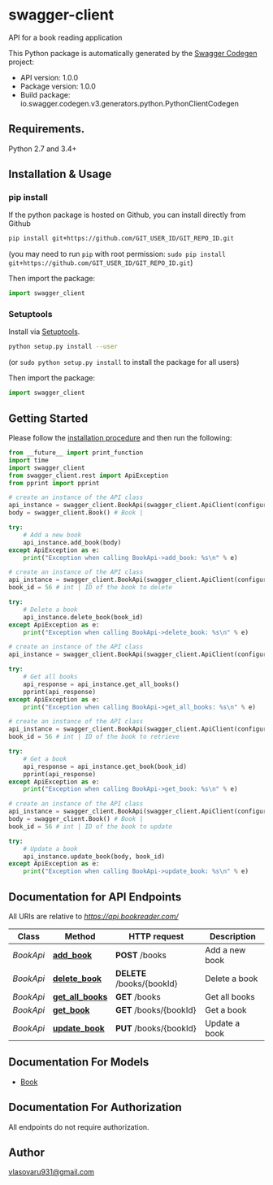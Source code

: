 # swagger-client
API for a book reading application

This Python package is automatically generated by the [Swagger Codegen](https://github.com/swagger-api/swagger-codegen) project:

- API version: 1.0.0
- Package version: 1.0.0
- Build package: io.swagger.codegen.v3.generators.python.PythonClientCodegen

## Requirements.

Python 2.7 and 3.4+

## Installation & Usage
### pip install

If the python package is hosted on Github, you can install directly from Github

```sh
pip install git+https://github.com/GIT_USER_ID/GIT_REPO_ID.git
```
(you may need to run `pip` with root permission: `sudo pip install git+https://github.com/GIT_USER_ID/GIT_REPO_ID.git`)

Then import the package:
```python
import swagger_client 
```

### Setuptools

Install via [Setuptools](http://pypi.python.org/pypi/setuptools).

```sh
python setup.py install --user
```
(or `sudo python setup.py install` to install the package for all users)

Then import the package:
```python
import swagger_client
```

## Getting Started

Please follow the [installation procedure](#installation--usage) and then run the following:

```python
from __future__ import print_function
import time
import swagger_client
from swagger_client.rest import ApiException
from pprint import pprint

# create an instance of the API class
api_instance = swagger_client.BookApi(swagger_client.ApiClient(configuration))
body = swagger_client.Book() # Book | 

try:
    # Add a new book
    api_instance.add_book(body)
except ApiException as e:
    print("Exception when calling BookApi->add_book: %s\n" % e)

# create an instance of the API class
api_instance = swagger_client.BookApi(swagger_client.ApiClient(configuration))
book_id = 56 # int | ID of the book to delete

try:
    # Delete a book
    api_instance.delete_book(book_id)
except ApiException as e:
    print("Exception when calling BookApi->delete_book: %s\n" % e)

# create an instance of the API class
api_instance = swagger_client.BookApi(swagger_client.ApiClient(configuration))

try:
    # Get all books
    api_response = api_instance.get_all_books()
    pprint(api_response)
except ApiException as e:
    print("Exception when calling BookApi->get_all_books: %s\n" % e)

# create an instance of the API class
api_instance = swagger_client.BookApi(swagger_client.ApiClient(configuration))
book_id = 56 # int | ID of the book to retrieve

try:
    # Get a book
    api_response = api_instance.get_book(book_id)
    pprint(api_response)
except ApiException as e:
    print("Exception when calling BookApi->get_book: %s\n" % e)

# create an instance of the API class
api_instance = swagger_client.BookApi(swagger_client.ApiClient(configuration))
body = swagger_client.Book() # Book | 
book_id = 56 # int | ID of the book to update

try:
    # Update a book
    api_instance.update_book(body, book_id)
except ApiException as e:
    print("Exception when calling BookApi->update_book: %s\n" % e)
```

## Documentation for API Endpoints

All URIs are relative to *https://api.bookreader.com/*

Class | Method | HTTP request | Description
------------ | ------------- | ------------- | -------------
*BookApi* | [**add_book**](docs/BookApi.md#add_book) | **POST** /books | Add a new book
*BookApi* | [**delete_book**](docs/BookApi.md#delete_book) | **DELETE** /books/{bookId} | Delete a book
*BookApi* | [**get_all_books**](docs/BookApi.md#get_all_books) | **GET** /books | Get all books
*BookApi* | [**get_book**](docs/BookApi.md#get_book) | **GET** /books/{bookId} | Get a book
*BookApi* | [**update_book**](docs/BookApi.md#update_book) | **PUT** /books/{bookId} | Update a book

## Documentation For Models

 - [Book](docs/Book.md)

## Documentation For Authorization

 All endpoints do not require authorization.


## Author

vlasovaru931@gmail.com
